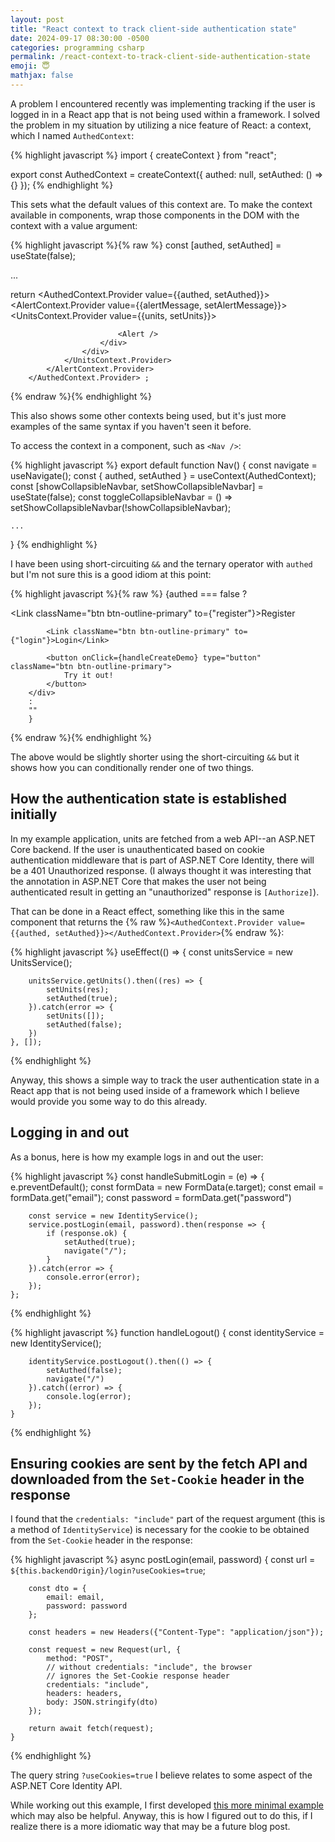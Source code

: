 ```yaml
---
layout: post
title: "React context to track client-side authentication state"
date: 2024-09-17 08:30:00 -0500
categories: programming csharp
permalink: /react-context-to-track-client-side-authentication-state
emoji: 😇
mathjax: false
---
```


A problem I encountered recently was implementing tracking if the user is logged in in a React app that is not being used within a framework. I solved the problem in my situation by utilizing a nice feature of React: a context, which I named `AuthedContext`:

{% highlight javascript %}
import { createContext } from "react";

export const AuthedContext = createContext({ authed: null, setAuthed: () => {} });
{% endhighlight %}

This sets what the default values of this context are. To make the context available in components, wrap those components in the DOM with the context with a value argument:

{% highlight javascript %}{% raw %}
const [authed, setAuthed] = useState(false);

...

return <AuthedContext.Provider value={{authed, setAuthed}}>
            <AlertContext.Provider value={{alertMessage, setAlertMessage}}>
                <UnitsContext.Provider value={{units, setUnits}}>
                    <div className="app">
                        <Nav />
                        <div className="container">
                            <div className="card shadow-sm mt-4">
                                <div className="card-body">
                                    <Outlet />
                                </div>
                            </div>

                            <Alert />
                        </div>
                    </div>
                </UnitsContext.Provider>
            </AlertContext.Provider>
        </AuthedContext.Provider> ;
{% endraw %}{% endhighlight %}

This also shows some other contexts being used, but it's just more examples of the same syntax if you haven't seen it before.

To access the context in a component, such as `<Nav />`:

{% highlight javascript %}
export default function Nav()
{
    const navigate = useNavigate();
    const { authed, setAuthed } = useContext(AuthedContext);
    const [showCollapsibleNavbar, setShowCollapsibleNavbar] = useState(false);
    const toggleCollapsibleNavbar = () => setShowCollapsibleNavbar(!showCollapsibleNavbar);

    ...
}
{% endhighlight %}

I have been using short-circuiting `&&` and the ternary operator with `authed` but I'm not sure this is a good idiom at this point:

{% highlight javascript %}{% raw %}
{authed === false
        ?
        <div className="my-4 d-flex flex-wrap justify-content-center column-gap-3 row-gap-3">
            <Link className="btn btn-outline-primary" to={"register"}>Register</Link>

            <Link className="btn btn-outline-primary" to={"login"}>Login</Link>

            <button onClick={handleCreateDemo} type="button" className="btn btn-outline-primary">
                Try it out!
            </button>
        </div>
        :
        ""
        }
{% endraw %}{% endhighlight %}

The above would be slightly shorter using the short-circuiting `&&` but it shows how you can conditionally render one of two things.

## How the authentication state is established initially

In my example application, units are fetched from a web API--an ASP.NET Core backend. If the user is unauthenticated based on cookie authentication middleware that is part of ASP.NET Core Identity, there will be a 401 Unauthorized response. (I always thought it was interesting that the annotation in ASP.NET Core that makes the user not being authenticated result in getting an "unauthorized" response is `[Authorize]`).

That can be done in a React effect, something like this in the same component that returns the {% raw %}`<AuthedContext.Provider value={{authed, setAuthed}}></AuthedContext.Provider>`{% endraw %}:

{% highlight javascript %}
    useEffect(() => {
        const unitsService = new UnitsService();

        unitsService.getUnits().then((res) => {
            setUnits(res);
            setAuthed(true);
        }).catch(error => {
            setUnits([]);
            setAuthed(false);
        })
    }, []);
{% endhighlight %}

Anyway, this shows a simple way to track the user authentication state in a React app that is not being used inside of a framework which I believe would provide you some way to do this already.

## Logging in and out

As a bonus, here is how my example logs in and out the user:

{% highlight javascript %}
const handleSubmitLogin = (e) => {
        e.preventDefault();
        const formData = new FormData(e.target);
        const email = formData.get("email");
        const password = formData.get("password")

        const service = new IdentityService();
        service.postLogin(email, password).then(response => {
            if (response.ok) {
                setAuthed(true);
                navigate("/");
            }
        }).catch(error => {
            console.error(error);
        });
    };
{% endhighlight %}

{% highlight javascript %}
    function handleLogout() {
        const identityService = new IdentityService();

        identityService.postLogout().then(() => {
            setAuthed(false);
            navigate("/")
        }).catch((error) => {
            console.log(error);
        });
    }
{% endhighlight %}

## Ensuring cookies are sent by the fetch API and downloaded from the `Set-Cookie` header in the response

I found that the `credentials: "include"` part of the request argument (this is a method of `IdentityService`) is necessary for the cookie to be obtained from the `Set-Cookie` header in the response:

{% highlight javascript %}
async postLogin(email, password)
    {
        const url = `${this.backendOrigin}/login?useCookies=true`;

        const dto = {
            email: email,
            password: password
        };

        const headers = new Headers({"Content-Type": "application/json"});

        const request = new Request(url, {
            method: "POST",
            // without credentials: "include", the browser
            // ignores the Set-Cookie response header
            credentials: "include",
            headers: headers,
            body: JSON.stringify(dto)
        });

        return await fetch(request);
    }
{% endhighlight %}

The query string `?useCookies=true` I believe relates to some aspect of the ASP.NET Core Identity API.

While working out this example, I first developed [this more minimal example](https://github.com/KyleRego/react-client-auth-state) which may also be helpful. Anyway, this is how I figured out to do this, if I realize there is a more idiomatic way that may be a future blog post.
